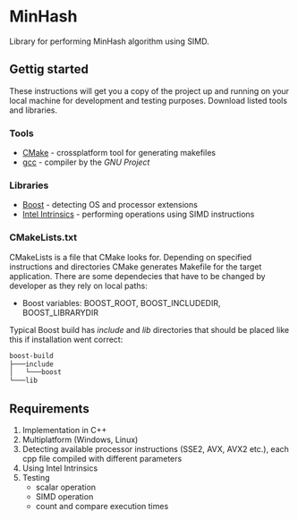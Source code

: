 # MinHash

Library for performing MinHash algorithm using SIMD.

## Gettig started

These instructions will get you a copy of the project up and running on your local machine for development and testing purposes. Download listed tools and libraries.

### Tools

* [CMake](https://cmake.org/) - crossplatform tool for generating makefiles
* [gcc](http://www.mingw.org/) - compiler by the *GNU Project*

### Libraries

* [Boost](https://www.boost.org/) - detecting OS and processor extensions
* [Intel Intrinsics](https://software.intel.com/sites/landingpage/IntrinsicsGuide/#) - performing operations using SIMD instructions

### CMakeLists.txt

CMakeLists is a file that CMake looks for. Depending on specified instructions and directories CMake generates Makefile for the target application. There are some dependecies that have to be changed by developer as they rely on local paths:

* Boost variables: BOOST_ROOT, BOOST_INCLUDEDIR, BOOST_LIBRARYDIR

Typical Boost build has *include* and *lib* directories that should be placed like this if installation went correct:

```txt
boost-build
├───include
│   └───boost
└───lib
```

## Requirements

1. Implementation in C++
2. Multiplatform (Windows, Linux)
3. Detecting available processor instructions (SSE2, AVX, AVX2 etc.), each cpp file compiled with different parameters
4. Using Intel Intrinsics
5. Testing
    * scalar operation
    * SIMD operation
    * count and compare execution times
